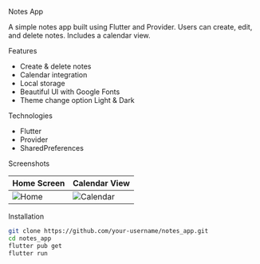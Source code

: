  Notes App

A simple notes app built using Flutter and Provider. Users can create, edit, and delete notes. Includes a calendar view.

 Features
- Create & delete notes
- Calendar integration
- Local storage
- Beautiful UI with Google Fonts
- Theme change option Light & Dark

 Technologies
- Flutter
- Provider
- SharedPreferences

 Screenshots

| Home Screen | Calendar View |
|-------------|---------------|
| ![Home](https://github.com/user-attachments/assets/bb9185bc-7c0e-4489-8c18-21b8fc11e178) | ![Calendar](https://github.com/user-attachments/assets/ed3be293-a414-4c4f-9695-d14c86ad1c5b) |


 Installation
```bash
git clone https://github.com/your-username/notes_app.git
cd notes_app
flutter pub get
flutter run

